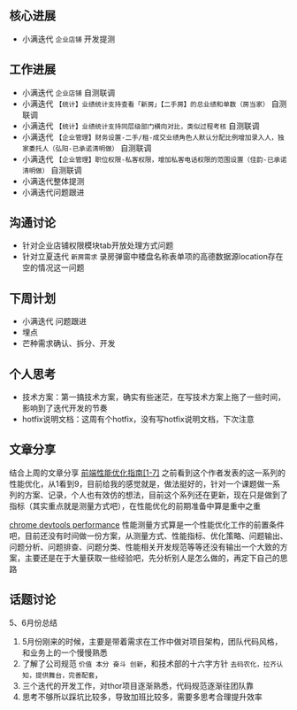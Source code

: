 ## 核心进展

- 小满迭代 `企业店铺` 开发提测

## 工作进展

- 小满迭代 `企业店铺` 自测联调
- 小满迭代 `【统计】业绩统计支持查看「新房」【二手房】的总业绩和单数（房当家）` 自测联调
- 小满迭代 `【统计】业绩统计支持同层级部门横向对比，类似过程考核` 自测联调
- 小满迭代 `【企业管理】财务设置-二手/租-成交业绩角色人默认分配比例增加录入人，独家委托人（弘阳-已承诺清明做）` 自测联调
- 小满迭代 `【企业管理】职位权限-私客权限，增加私客电话权限的范围设置（佳韵-已承诺清明做）` 自测联调
- 小满迭代整体提测
- 小满迭代问题跟进


## 沟通讨论

- 针对企业店铺权限模块tab开放处理方式问题
- 针对立夏迭代 `新房需求` 录房弹窗中楼盘名称表单项的高德数据源location存在空的情况这一问题

## 下周计划

- 小满迭代 问题跟进
- 埋点
- 芒种需求确认、拆分、开发

## 个人思考

- 技术方案：第一搞技术方案，确实有些迷茫，在写技术方案上拖了一些时间，影响到了迭代开发的节奏
- hotfix说明文档：这周有个hotfix，没有写hotfix说明文档，下次注意

## 文章分享

结合上周的文章分享
[前端性能优化指南[1-7]](https://juejin.im/post/5eb4a81ef265da7b9b5ee316)
之前看到这个作者发表的这一系列的性能优化，从1看到9，目前给我的感觉就是，做法挺好的，针对一个课题做一系列的方案、记录，个人也有效仿的想法，目前这个系列还在更新，现在只是做到了指标（其实重点就是测量方式吧），在性能优化的前期准备中算是重中之重



[chrome devtools performance](https://developers.google.com/web/tools/chrome-devtools/evaluate-performance)
性能测量方式算是一个性能优化工作的前置条件吧，目前还没有时间做一份方案，从测量方式、性能指标、优化策略、问题输出、问题分析、问题排查、问题分类、性能相关开发规范等等还没有输出一个大致的方案，主要还是在于大量获取一些经验吧，先分析别人是怎么做的，再定下自己的思路

## 话题讨论

5、6月份总结

1. 5月份刚来的时候，主要是带着需求在工作中做对项目架构，团队代码风格，和业务上的一个慢慢熟悉
2. 了解了公司规范 `价值 本分 奋斗 创新`，和技术部的十六字方针 `去码农化，拉齐认知，提供舞台，完善配套`，
3. 三个迭代的开发工作，对thor项目逐渐熟悉，代码规范逐渐往团队靠
4. 思考不够所以踩坑比较多，导致加班比较多，需要多思考合理提升效率


